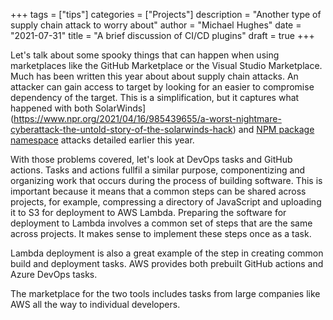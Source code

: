 +++
tags = ["tips"]
categories = ["Projects"]
description = "Another type of supply chain attack to worry about"
author = "Michael Hughes"
date = "2021-07-31"
title = "A brief discussion of CI/CD plugins"
draft = true
+++

Let's talk about some spooky things that can happen when using marketplaces like the GitHub Marketplace or the Visual Studio Marketplace. Much has been written
this year about about supply chain attacks. An attacker can gain access to target by looking for an easier to compromise dependency of the target. This is a 
simplification, but it captures what happened with both SolarWinds](https://www.npr.org/2021/04/16/985439655/a-worst-nightmare-cyberattack-the-untold-story-of-the-solarwinds-hack) and [NPM package namespace](https://blog.sonatype.com/dependency-hijacking-software-supply-chain-attack-hits-more-than-35-organizations) attacks detailed earlier this year.

<!--more-->

With those problems covered, let's look at DevOps tasks and GitHub actions. Tasks and actions fullfil a similar purpose, componentizing and organizing work
that occurs during the process of building software. This is important because it means that a common steps can be shared across projects, for example, compressing 
a directory of JavaScript and uploading it to S3 for deployment to AWS Lambda. Preparing the software for deployment to Lambda involves a common set of steps that are
the same across projects. It makes sense to implement these steps once as a task.

Lambda deployment is also a great example of the step in creating common build and deployment tasks. AWS provides both prebuilt GitHub actions and Azure DevOps tasks.

The marketplace for the two tools includes tasks from large companies like AWS all the way to individual developers. 